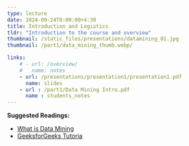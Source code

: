 ```yaml
---
type: lecture
date: 2024-09-24T8:00:00+4:30
title: Introduction and Logistics
tldr: "Introduction to the course and overview"
thumbnail: /static_files/presentations/datamining_01.jpg
thumbnail: /part1/data_mining_thumb.webp/

links: 
    # - url: /overview/
    #   name: notes
    - url: /presentations/presentation1/presentation1.pdf
      name: slides
    - url : /part1/Data Mining Intro.pdf
      name : students_notes
---
```

**Suggested Readings:**
- [What is Data Mining](https://bootcamp.rutgers.edu/blog/what-is-data-mining/)
- [GeeksforGeeks Tutoria](https://www.geeksforgeeks.org/data-mining/)
